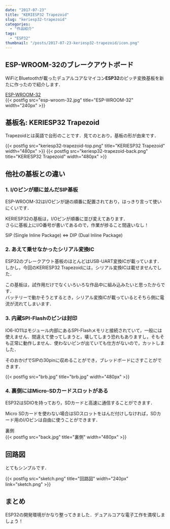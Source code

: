 ```yaml
---
date: "2017-07-23"
title: "KERIESP32 Trapezoid"
slug: "keriesp32-trapezoid"
categories:
  - "作品紹介"
tags:
  - "ESP32"
thumbnail: "/posts/2017-07-23-keriesp32-trapezoid/icon.png"
---
```


## ESP-WROOM-32のブレークアウトボード

WiFiとBluetoothが載ったデュアルコアなマイコン**ESP32**のピッチ変換基板を新たに作ったので紹介します．

<!--more-->

[ESP-WROOM-32](http://akizukidenshi.com/catalog/g/gM-11647/)  
{{< postfig src="esp-wroom-32.jpg" title="ESP-WROOM-32" width="240px" >}}

## 基板名: KERIESP32 Trapezoid

Trapezoidとは英語で台形のことです．見てのとおり，基板の形が由来です．

{{< postfig src="keriesp32-trapezoid-top.png" title="KERIESP32 Trapezoid" width="480px" >}}
{{< postfig src="keriesp32-trapezoid-back.png" title="KERIESP32 Trapezoid" width="480px" >}}

## 他社の基板との違い

### 1. I/Oピンが順に並んだSIP基板

ESP-WROOM-32はI/Oピンが謎の順番に配置されており，はっきり言って使いにくいです．

KERIESP32の基板は，I/Oピンが順番に並び変えてあります．  
さらに基板上にI/O番号が書いてあるので，作業が捗ること間違いなし！

SIP (Single Inline Package) ⇔ DIP (Dual Inline Package)

### 2. あえて乗せなかったシリアル変換IC

ESP32のブレークアウト基板のほとんどはUSB-UART変換ICが載っています．  
しかし，今回のKERIESP32 Trapezoidには，シリアル変換ICは載せませんでした．

この基板は，試作用だけでなくいろいろな作品中に組み込みたいと思ったからです．  
バッテリーで動かそうとするとき，シリアル変換ICが載っているとそちら側に電流が流れてしまいます．

### 3. 内蔵SPI-Flashのピンは封印

IO6-IO11はモジュール内部にあるSPI-Flashメモリと接続されていて，一般には使えません．間違えて使ってしまうと，壊してしまう恐れもありますし，そもそも正常に動作しません．使わないピンが出ていても仕方がないので，カットしました．

そのおかげでSIPの30pinに収めることができ，ブレッドボードにさすことができます．

{{< postfig src="brb.jpg" title="brb.jpg" width="480px" >}}

### 4. 裏側にはMicro-SDカードスロットがある

ESP32はSDIOを持っており，SDカードと高速に通信することができます．

Micro SDカードを使わない場合はSDスロットをはんだ付けしなければ，SDカード用のI/Oピンは自由に使うことができます．

裏側  
{{< postfig src="back.jpg" title="裏側" width="480px" >}}

## 回路図

とてもシンプルです．

{{< postfig src="sketch.png" title="回路図" width="240px" link="sketch.png" >}}

## まとめ

ESP32の開発環境がかなり整ってきました．デュアルコアな電子工作を満喫しましょう！


